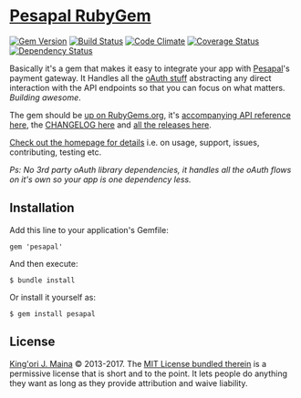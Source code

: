 [Pesapal RubyGem][2]
===============

[![Gem Version](https://badge.fury.io/rb/pesapal.svg)](https://badge.fury.io/rb/pesapal)
[![Build Status](https://travis-ci.org/itskingori/pesapal-gem.svg?branch=master)](https://travis-ci.org/itskingori/pesapal-gem)
[![Code Climate](https://codeclimate.com/github/itskingori/pesapal-gem/badges/gpa.svg)](https://codeclimate.com/github/itskingori/pesapal-gem)
[![Coverage Status](https://coveralls.io/repos/github/itskingori/pesapal-gem/badge.svg?branch=master)](https://coveralls.io/github/itskingori/pesapal-gem?branch=master)
[![Dependency Status](https://gemnasium.com/badges/github.com/itskingori/pesapal-gem.svg)](https://gemnasium.com/github.com/itskingori/pesapal-gem)


Basically it's a gem that makes it easy to integrate your app with
[Pesapal][1]'s payment gateway. It Handles all the [oAuth stuff][3] abstracting
any direct interaction with the API endpoints so that you can focus on what
matters. _Building awesome_.

The gem should be [up on RubyGems.org][4], it's [accompanying API reference
here][9], the [CHANGELOG here][5] and [all the releases here][6].

[Check out the homepage for details][2] i.e. on usage, support, issues,
contributing, testing etc.

_Ps: No 3rd party oAuth library dependencies, it handles all the oAuth flows on
it's own so your app is one dependency less._


Installation
------------

Add this line to your application's Gemfile:

    gem 'pesapal'

And then execute:

    $ bundle install

Or install it yourself as:

    $ gem install pesapal


License
-------

[King'ori J. Maina][7] © 2013-2017. The [MIT License bundled therein][8] is a
permissive license that is short and to the point. It lets people do anything
they want as long as they provide attribution and waive liability.

[1]: https://www.pesapal.com/
[2]: http://itskingori.github.io/pesapal-gem
[3]: http://oauth.net/core/1.0/
[4]: http://rubygems.org/gems/pesapal
[5]: https://raw.githubusercontent.com/itskingori/pesapal-gem/master/CHANGELOG.md
[6]: https://github.com/itskingori/pesapal-gem/releases/
[7]: http://kingori.co/
[8]: https://raw.githubusercontent.com/itskingori/pesapal-gem/master/LICENSE.md
[9]: http://rubydoc.info/gems/pesapal/frames/file/README.md
[10]: http://mogetutu.com/
[11]: https://github.com/mogetutu
